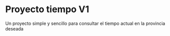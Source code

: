 # Proyecto tiempo V1
Un proyecto simple y sencillo para consultar el tiempo actual en la provincia deseada
